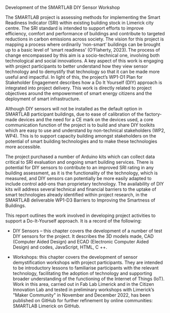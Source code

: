 Development of the SMARTLAB DIY Sensor Workshop 

The SMARTLAB project is assessing methods for implementing the Smart Readiness Indicator (SRI) within existing building stock in Limerick city centre. The SRI standard is intended to support efforts to improve efficiency, comfort and performance of buildings and contribute to targeted reductions in carbon emissions across society. The vision for this project is mapping a process where ordinarily ‘non-smart’ buildings can be brought up to a basic level of ‘smart readiness’ (O’Flaherty, 2023). The process of change encompassed by this aim is a socio-technical one, involving both technological and social innovations. A key aspect of this work is engaging with project participants to better understand how they view sensor technology and to demystify that technology so that it can be made more useful and impactful. In light of this, the project’s WP1-D1 Plan for Stakeholder Engagement describes how a Do It Yourself (DIY) approach is integrated into project delivery. This work is directly related to project objectives around the empowerment of smart energy citizens and the deployment of smart infrastructure.  

Although DIY sensors will not be installed as the default option in SMARTLAB participant buildings, due to ease of calibration of the factory-made devices and the need for a CE mark on the devices used, a core communication function of the project is to build and share DIY toolkits which are easy to use and understand by non-technical stakeholders (WP2, WP4). This is to support capacity building amongst stakeholders on the potential  of smart building technologies and to make these technologies more accessible.  

 

The project purchased a number of Arduino kits which can collect data critical to SRI evaluation and ongoing smart building services. There is potential for DIY sensors to contribute to an improved SRI rating in any building assessment, as it is the functionality of the technology, which is measured, and DIY sensors can potentially be more easily adapted to include control add-ons than proprietary technology. The availability of DIY kits will address several technical and financial barriers to the uptake of smart technologies already identified within project research, in the SMARTLAB deliverable WP1-D3 Barriers to Improving the Smartness of Buildings. 

This report outlines the work involved in developing project activities to support a Do-It-Yourself approach. It is a record of the following:  

- DIY Sensors – this chapter covers the development of a number of test DIY sensors for the project. It describes the 3D models made, CAD (Computer Aided Design) and ECAD (Electronic Computer Aided Design) and codes, JavaScript, HTML, C ++.   

- Workshops: this chapter covers the development of sensor demystification workshops with project participants. They are intended to be introductory lessons to familiarise participants with the relevant technology, facilitating the adoption of technology and supporting broader understanding of the functioning of the Internet of Things (IoT). Work in this area, carried out in Fab Lab Limerick and in the Citizen Innovation Lab and tested in preliminary workshops with Limerick’s "Maker Community" in November and December 2022, has been published on GitHub for further refinement by online communities: SMARTLAB Limerick on GitHub.  
